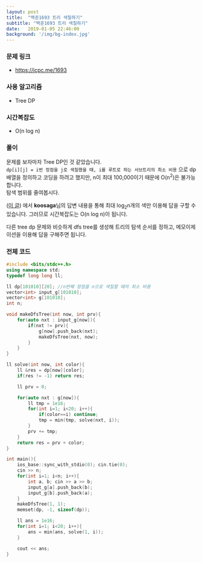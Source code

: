 ```yaml
---
layout: post
title:  "백준1693 트리 색칠하기"
subtitle: "백준1693 트리 색칠하기"
date:   2019-01-05 22:46:00
background: '/img/bg-index.jpg'
---
```


### 문제 링크
* https://icpc.me/1693

### 사용 알고리즘
* Tree DP

### 시간복잡도
* O(n log n)

### 풀이
문제를 보자마자 Tree DP인 것 같았습니다.<br>
`dp[i][j] = i번 정점을 j로 색칠했을 때, i를 루트로 하는 서브트리의 최소 비용` 으로 dp배열을 정의하고 코딩을 하려고 했지만, n이 최대 100,000이기 때문에 O(n<sup>2</sup>)은 불가능합니다.<br>
탐색 범위를 줄여봅시다.

(<a href = "https://www.acmicpc.net/board/view/13972">이 글</a>) 에서 <b>koosaga</b>님의 답변 내용을 통해 최대 log<sub>2</sub>n개의 색만 이용해 답을 구할 수 있습니다. 그러므로 시간복잡도는 O(n log n)이 됩니다.

다른 tree dp 문제와 비슷하게 dfs tree를 생성해 트리의 탐색 순서를 정하고, 메모이제이션을 이용해 답을 구해주면 됩니다.

### 전체 코드
```cpp
#include <bits/stdc++.h>
using namespace std;
typedef long long ll;

ll dp[101010][20]; //n번째 정점을 n으로 색칠할 때의 최소 비용
vector<int> input_g[101010];
vector<int> g[101010];
int n;

void makeDfsTree(int now, int prv){
	for(auto nxt : input_g[now]){
		if(nxt != prv){
			g[now].push_back(nxt);
			makeDfsTree(nxt, now);
		}
	}
}

ll solve(int now, int color){
	ll &res = dp[now][color];
	if(res != -1) return res;

	ll prv = 0;

	for(auto nxt : g[now]){
		ll tmp = 1e16;
		for(int i=1; i<20; i++){
			if(color==i) continue;
			tmp = min(tmp, solve(nxt, i));
		}
		prv += tmp;
	}
	return res = prv + color;
}

int main(){
	ios_base::sync_with_stdio(0); cin.tie(0);
	cin >> n;
	for(int i=1; i<n; i++){
		int a, b; cin >> a >> b;
		input_g[a].push_back(b);
		input_g[b].push_back(a);
	}
	makeDfsTree(1, 1);
	memset(dp, -1, sizeof(dp));

	ll ans = 1e16;
	for(int i=1; i<20; i++){
		ans = min(ans, solve(1, i));
	}

	cout << ans;
}
```

